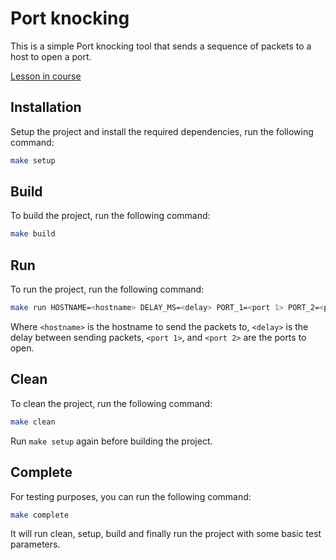 # Port knocking

This is a simple Port knocking tool that sends a sequence of packets to a host to open a port.

[Lesson in course](https://codedeviate.github.io/aicollection/go-tools-port-knocking.html)

## Installation

Setup the project and install the required dependencies, run the following command:

```bash
make setup
```

## Build

To build the project, run the following command:

```bash
make build
```

## Run

To run the project, run the following command:

```bash
make run HOSTNAME=<hostname> DELAY_MS=<delay> PORT_1=<port 1> PORT_2=<port 2>
```

Where `<hostname>` is the hostname to send the packets to, `<delay>` is the delay between sending packets, `<port 1>`, and `<port 2>` are the ports to open.

## Clean

To clean the project, run the following command:

```bash
make clean
```

Run `make setup` again before building the project.

## Complete

For testing purposes, you can run the following command:

```bash
make complete
```

It will run clean, setup, build and finally run the project with some basic test parameters.
